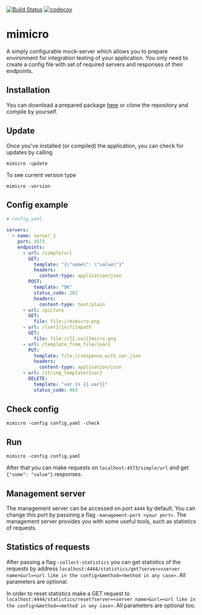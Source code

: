 [![Build Status](https://travis-ci.org/pokidovea/mimicro.svg?branch=master)](https://travis-ci.org/pokidovea/mimicro) [![codecov](https://codecov.io/gh/pokidovea/mimicro/branch/master/graph/badge.svg)](https://codecov.io/gh/pokidovea/mimicro)

# mimicro

A simply configurable mock-server which allows you to prepare environment for integration testing of your application. You only need to create a config file with set of required servers and responses of their endpoints.

## Installation

You can download a prepared package [here](https://dl.equinox.io/pokidovea/mimicro/stable) or clone the repository and compile by yourself.

## Update

Once you've installed (or compiled) the application, you can check for updates by calling

```shell
mimicro -update
```

To see current version type 

```shell
mimicro -version
```

## Config example

```yaml
# config.yaml

servers:
  - name: server_1
    port: 4573
    endpoints:
      - url: /simple/url
        GET:
          template: "{\"some\": \"value\"}"
          headers:
            content-type: application/json
        POST:
          template: "OK"
          status_code: 201
          headers:
            content-type: text/plain
      - url: /picture
        GET:
          file: file://mimicro.png
      - url: /{var}/in/filepath
        GET:
          file: file://{{.var}}micro.png
      - url: /template_from_file/{var}
        PUT:
          template: file://response_with_var.json
          headers:
            content-type: application/json
      - url: /string_template/{var}
        DELETE:
          template: "var is {{.var}}"
          status_code: 403
```

## Check config

```shell
mimicro -config config.yaml -check
```

## Run

```shell
mimicro -config config.yaml
```

After that you can make requests on `localhost:4573/simple/url` and get `{"some": "value"}` responses.

## Management server

The management server can be accessed on port `4444` by default. You can change this port by passinng a flag `-management-port <your port>`. The management server provides you with some useful tools, such as statistics of requests.

## Statistics of requests

After passing a flag `-collect-statistics` you can get statistics of the requests by address `localhost:4444/statistics/get?server=<server name>&url=<url like in the config>&method=<method in any case>`. All parameters are optional.

In order to reset statistics make a GET request to `localhost:4444/statistics/reset?server=<server name>&url=<url like in the config>&method=<method in any case>`. All parameters are optional too.

